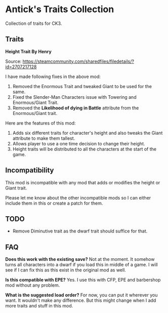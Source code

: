 # Antick's Traits Collection

Collection of traits for CK3.

## Traits

**Height Trait By Henry**

Source: https://steamcommunity.com/sharedfiles/filedetails/?id=2707217128

I have made following fixes in the above mod:
1. Removed the Enormous Trait and tweaked Giant to be used for the same.
2. Fixed the Slender-Man Characters issue with Towering and Enormous/Giant Trait.
3. Removed the **Likelihood of dying in Battle** attribute from the Enormous/Giant trait.

Here are the features of this mod:
1. Adds six different traits for character's height and also tweaks the Giant attribute to make them tallest.
2. Allows player to use a one time decision to change their height.
3. Height traits will be distributed to all the characters at the start of the game.

## Incompatibility

This mod is incompatible with any mod that adds or modifies the height or Giant trait.

Please let me know about the other incompatible mods so I can either include them in this or create a patch for them.

## TODO
- Remove Diminutive trait as the dwarf trait should suffice for that.

## FAQ

**Does this work with the existing save?**
Not at the moment. It somehow turns all characters into a dwarf if you load this in middle of a game. I will see if I can fix this as this exist in the original mod as well.

**Is this compatible with EPE?**
Yes. I use this with CFP, EPE and barbershop mod without any problem.

**What is the suggested load order?**
For now, you can put it wherever you want. It wouldn't make any difference. But this might change when I add more traits and stuff in this mod.
